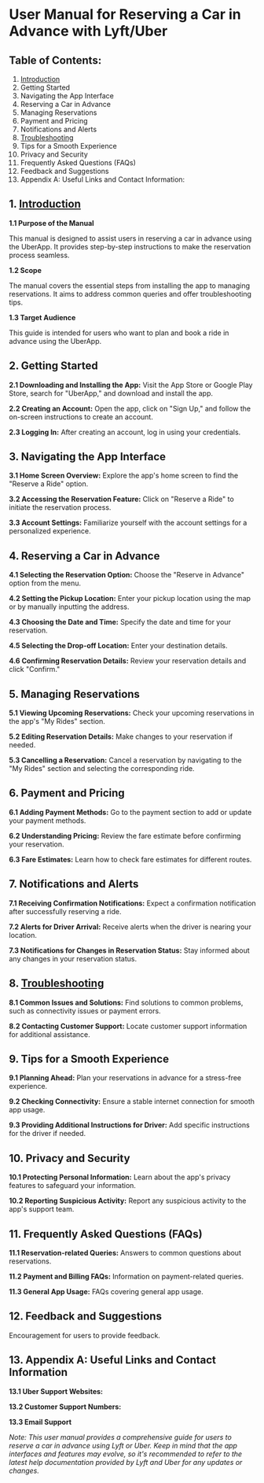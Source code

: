 # User Manual for Reserving a Car in Advance with Lyft/Uber

## **Table of Contents:**

1. [Introduction](#Introduction)
2. Getting Started
3. Navigating the App Interface
4. Reserving a Car in Advance	
5. Managing Reservations
6. Payment and Pricing
7. Notifications and Alerts
8. [Troubleshooting](#Troubleshooting)
9. Tips for a Smooth Experience
10. Privacy and Security
11. Frequently Asked Questions (FAQs)
12. Feedback and Suggestions
13. Appendix A: Useful Links and Contact Information:


## 1. [Introduction](#Introduction)

**1.1 Purpose of the Manual**

This manual is designed to assist users in reserving a car in advance using the UberApp. It provides step-by-step instructions to make the reservation process seamless.

**1.2 Scope**

The manual covers the essential steps from installing the app to managing reservations. It aims to address common queries and offer troubleshooting tips.

**1.3 Target Audience**

This guide is intended for users who want to plan and book a ride in advance using the UberApp.

## 2. Getting Started
   
**2.1 Downloading and Installing the App:** Visit the App Store or Google Play Store, search for "UberApp," and download and install the app.

**2.2 Creating an Account:** Open the app, click on "Sign Up," and follow the on-screen instructions to create an account.

**2.3 Logging In:** After creating an account, log in using your credentials.


## 3. Navigating the App Interface
   
**3.1 Home Screen Overview:** Explore the app's home screen to find the "Reserve a Ride" option.

**3.2 Accessing the Reservation Feature:** Click on "Reserve a Ride" to initiate the reservation process.

**3.3 Account Settings:** Familiarize yourself with the account settings for a personalized experience.


## 4. Reserving a Car in Advance

**4.1 Selecting the Reservation Option:** Choose the "Reserve in Advance" option from the menu.

**4.2 Setting the Pickup Location:** Enter your pickup location using the map or by manually inputting the address.

**4.3 Choosing the Date and Time:** Specify the date and time for your reservation.

**4.5 Selecting the Drop-off Location:** Enter your destination details.

**4.6 Confirming Reservation Details:** Review your reservation details and click "Confirm."


## 5. Managing Reservations

**5.1 Viewing Upcoming Reservations:** Check your upcoming reservations in the app's "My Rides" section.

**5.2 Editing Reservation Details:** Make changes to your reservation if needed.

**5.3 Cancelling a Reservation:** Cancel a reservation by navigating to the "My Rides" section and selecting the corresponding ride.


## 6. Payment and Pricing

**6.1 Adding Payment Methods:** Go to the payment section to add or update your payment methods.

**6.2 Understanding Pricing:** Review the fare estimate before confirming your reservation.

**6.3 Fare Estimates:** Learn how to check fare estimates for different routes.


## 7. Notifications and Alerts

**7.1 Receiving Confirmation Notifications:** Expect a confirmation notification after successfully reserving a ride.

**7.2 Alerts for Driver Arrival:** Receive alerts when the driver is nearing your location.

**7.3 Notifications for Changes in Reservation Status:** Stay informed about any changes in your reservation status.


## 8. [Troubleshooting](#Troubleshooting)

**8.1 Common Issues and Solutions:** Find solutions to common problems, such as connectivity issues or payment errors.

**8.2 Contacting Customer Support:** Locate customer support information for additional assistance.


## 9. Tips for a Smooth Experience

**9.1 Planning Ahead:** Plan your reservations in advance for a stress-free experience.

**9.2 Checking Connectivity:** Ensure a stable internet connection for smooth app usage.

**9.3 Providing Additional Instructions for Driver:** Add specific instructions for the driver if needed.


## 10. Privacy and Security

**10.1 Protecting Personal Information:** Learn about the app's privacy features to safeguard your information. 

**10.2 Reporting Suspicious Activity:** Report any suspicious activity to the app's support team.


## 11. Frequently Asked Questions (FAQs)

**11.1 Reservation-related Queries:** Answers to common questions about reservations.

**11.2  Payment and Billing FAQs:** Information on payment-related queries.

**11.3 General App Usage:** FAQs covering general app usage.


## 12. Feedback and Suggestions

Encouragement for users to provide feedback.


## 13. Appendix A: Useful Links and Contact Information

**13.1 Uber Support Websites:**

**13.2 Customer Support Numbers:**

**13.3 Email Support**


*Note: This user manual provides a comprehensive guide for users to reserve a car in advance using Lyft or Uber. Keep in mind that the app interfaces and features may evolve, so it's recommended to refer to the latest help documentation provided by Lyft and Uber for any updates or changes.*
